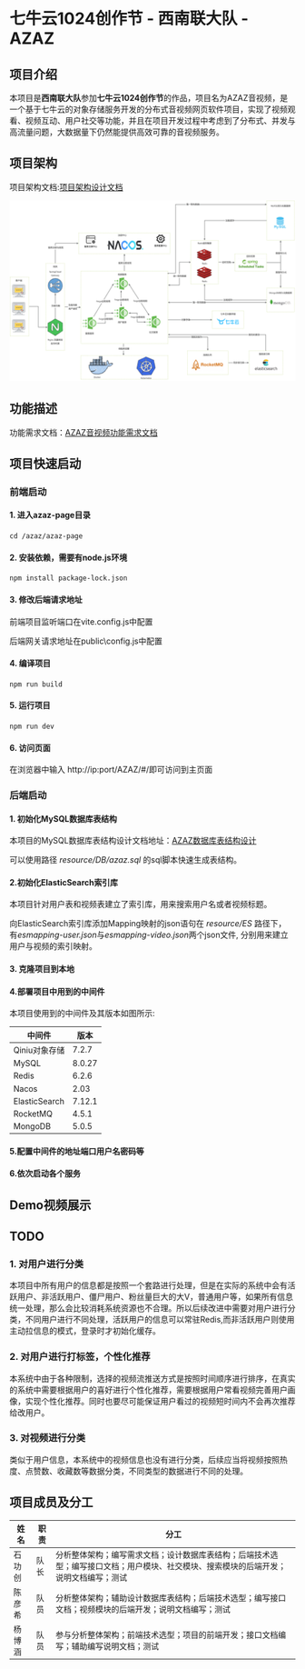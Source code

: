 # 七牛云1024创作节 - 西南联大队 - AZAZ

## 项目介绍

本项目是**西南联大队**参加**七牛云1024创作节**的作品，项目名为AZAZ音视频，是一个基于七牛云的对象存储服务开发的分布式音视频网页软件项目，实现了视频观看、视频互动、用户社交等功能，并且在项目开发过程中考虑到了分布式、并发与高流量问题，大数据量下仍然能提供高效可靠的音视频服务。

## 项目架构

项目架构文档:[项目架构设计文档](docs/AZAZ音视频项目架构文档.md)

![AZAZ音视频项目架构](resource/imgs/AZAZ系统架构图.jpg)

## 功能描述

功能需求文档：[AZAZ音视频功能需求文档](docs/AZAZ音视频功能需求文档.md)

## 项目快速启动

### 前端启动

#### 1. 进入azaz-page目录

```shell
cd /azaz/azaz-page
```

#### 2. 安装依赖，需要有node.js环境

```shell
npm install package-lock.json
```

#### 3. 修改后端请求地址

前端项目监听端口在vite.config.js中配置

后端网关请求地址在public\config.js中配置

#### 4. 编译项目

```shell
npm run build
```

#### 5. 运行项目

```shell
npm run dev
```

#### 6. 访问页面

在浏览器中输入 http://ip:port/AZAZ/#/即可访问到主页面

### 后端启动

#### 1. 初始化MySQL数据库表结构

本项目的MySQL数据库表结构设计文档地址：[AZAZ数据库表结构设计](https://sqrmcnsjwo8.feishu.cn/docx/HOVZdtwVDorY2TxNSL1cYBlynLb?from=from_copylink)

可以使用路径 *resource/DB/azaz.sql* 的sql脚本快速生成表结构。

#### 2.初始化ElasticSearch索引库

本项目针对用户表和视频表建立了索引库，用来搜索用户名或者视频标题。

向ElasticSearch索引库添加Mapping映射的json语句在 *resource/ES* 路径下， 有*esmapping-user.json*与*esmapping-video.json*两个json文件, 分别用来建立用户与视频的索引映射。

#### 3. 克隆项目到本地

#### 4.部署项目中用到的中间件

本项目使用到的中间件及其版本如图所示:

| 中间件        | 版本   |
| ------------- | ------ |
| Qiniu对象存储 | 7.2.7  |
| MySQL         | 8.0.27 |
| Redis         | 6.2.6  |
| Nacos         | 2.03   |
| ElasticSearch | 7.12.1 |
| RocketMQ      | 4.5.1  |
| MongoDB       | 5.0.5  |

#### 5.配置中间件的地址端口用户名密码等

#### 6.依次启动各个服务

## Demo视频展示



## TODO

### 1. 对用户进行分类

本项目中所有用户的信息都是按照一个套路进行处理，但是在实际的系统中会有活跃用户、非活跃用户、僵尸用户、粉丝量巨大的大V，普通用户等，如果所有信息统一处理，那么会比较消耗系统资源也不合理。所以后续改进中需要对用户进行分类，不同用户进行不同处理，活跃用户的信息可以常驻Redis,而非活跃用户则使用主动拉信息的模式，登录时才初始化缓存。

### 2. 对用户进行打标签，个性化推荐

本系统中由于各种限制，选择的视频流推送方式是按照时间顺序进行排序，在真实的系统中需要根据用户的喜好进行个性化推荐，需要根据用户常看视频完善用户画像，实现个性化推荐。同时也要尽可能保证用户看过的视频短时间内不会再次推荐给改用户。

### 3. 对视频进行分类

类似于用户信息，本系统中的视频信息也没有进行分类，后续应当将视频按照热度、点赞数、收藏数等数据分类，不同类型的数据进行不同的处理。


## 项目成员及分工

| 姓名   | 职责 | 分工                                                         |
| ------ | ---- | ------------------------------------------------------------ |
| 石功创 | 队长 | 分析整体架构；编写需求文档；设计数据库表结构；后端技术选型；编写接口文档；用户模块、社交模块、搜索模块的后端开发；说明文档编写；测试 |
| 陈彦希 | 队员 | 分析整体架构；辅助设计数据库表结构；后端技术选型；编写接口文档；视频模块的后端开发；说明文档编写；测试 |
| 杨博涵 | 队员 | 参与分析整体架构；前端技术选型；项目的前端开发；接口文档编写；辅助编写说明文档；测试 |

